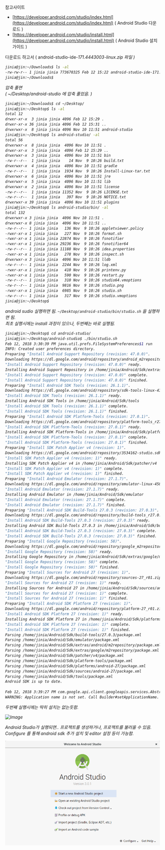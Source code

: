 
참고사이트
 - [https://developer.android.com/studio/index.html](https://developer.android.com/studio/index.html)  ( Android Studio 다운로드 )
 - [https://developer.android.com/studio/install.html](https://developer.android.com/studio/install.html) ( Android Studio 설치가이드 )


다운로드 하고서 ( android-studio-ide-<i>171.4443003-linux<i>.zip 파일 )

```bash
jinia@jin:~/Downloads$ ls -al
-rw-rw-r-- 1 jinia jinia 773670325 Feb 12 15:22 android-studio-ide-171.4443003-linux.zip
jinia@jin:~/Downloads$ 
```

압축 풀면  
( ~/Desktop/android-studio 에 압축 풀었음. )

```bash
jinia@jin:~/Downloads$ cd ~/Desktop/
jinia@jin:~/Desktop$ ls -al
total 12
drwxr-xr-x  3 jinia jinia 4096 Feb 12 15:29 .
drwxr-xr-x 36 jinia jinia 4096 Feb 12 15:31 ..
drwxrwxr-x  8 jinia jinia 4096 Nov 10 11:51 android-studio
jinia@jin:~/Desktop$ ls android-studio/ -al
total 56
drwxrwxr-x  8 jinia jinia  4096 Nov 10 11:51 .
drwxr-xr-x  3 jinia jinia  4096 Feb 12 15:29 ..
drwxrwxr-x  3 jinia jinia  4096 Nov 10 11:51 bin
-rw-r--r--  1 jinia jinia    14 Nov  9 10:26 build.txt
drwxrwxr-x  4 jinia jinia  4096 Nov 10 11:51 gradle
-rw-r--r--  1 jinia jinia  1934 Nov  9 10:26 Install-Linux-tar.txt
drwxrwxr-x  6 jinia jinia  4096 Nov 10 11:51 jre
drwxrwxr-x  5 jinia jinia  4096 Nov 10 11:51 lib
drwxrwxr-x  2 jinia jinia  4096 Nov 10 11:51 license
-rw-r--r--  1 jinia jinia 11352 Nov  9 10:26 LICENSE.txt
-rw-r--r--  1 jinia jinia   397 Nov  9 10:26 NOTICE.txt
drwxrwxr-x 39 jinia jinia  4096 Nov 10 11:51 plugins
jinia@jin:~/Desktop$ ls android-studio/bin/ -al
total 132
drwxrwxr-x 3 jinia jinia  4096 Nov 10 11:51 .
drwxrwxr-x 8 jinia jinia  4096 Nov 10 11:51 ..
-rw-r--r-- 1 jinia jinia   136 Nov  9 10:26 appletviewer.policy
-rwxr-xr-x 1 jinia jinia   227 Nov  9 10:26 format.sh
-rwxr-xr-x 1 jinia jinia 22874 Nov  9 10:26 fsnotifier
-rwxr-xr-x 1 jinia jinia 29236 Nov  9 10:26 fsnotifier64
-rw-r--r-- 1 jinia jinia 11188 Nov  9 10:26 idea.properties
-rwxr-xr-x 1 jinia jinia   278 Nov  9 10:26 inspect.sh
drwxrwxr-x 3 jinia jinia  4096 Nov 10 11:51 lldb
-rw-r--r-- 1 jinia jinia  2244 Nov  9 10:26 log.xml
-rwxr-xr-x 1 jinia jinia   410 Nov  9 10:26 printenv.py
-rwxr-xr-x 1 jinia jinia   590 Nov  9 10:26 restart.py
-rw-r--r-- 1 jinia jinia   310 Nov  9 10:26 studio64.vmoptions
-rw-r--r-- 1 jinia jinia  9816 Nov  9 10:26 studio.png
-rwxr-xr-x 1 jinia jinia  6985 Nov  9 10:26 studio.sh
-rw-r--r-- 1 jinia jinia   317 Nov  9 10:26 studio.vmoptions
jinia@jin:~/Desktop$ 
```


android sudio 실행하면 됨. 
```~/Desktop/android-studio/bin/studio.sh``` 을 실행하면 됨.  
최초 실행시에는 install 과정이 있으나, 두번째는 바로 실행됨. 

```bash
jinia@jin:~/Desktop$ cd android-studio/
jinia@jin:~/Desktop/android-studio$ ./bin/studio.sh 
Feb 12, 2018 3:30:39 PM java.util.prefs.FileSystemPreferences$1 run
INFO: Created user preferences directory.
Preparing "Install Android Support Repository (revision: 47.0.0)".
Downloading https://dl.google.com/android/repository/android_m2repository_r47.zip
"Install Android Support Repository (revision: 47.0.0)" ready.
Installing Android Support Repository in /home/jinia/Android/Sdk/extras/android/m2repository
"Install Android Support Repository (revision: 47.0.0)" complete.
"Install Android Support Repository (revision: 47.0.0)" finished.
Preparing "Install Android SDK Tools (revision: 26.1.1)".
Downloading https://dl.google.com/android/repository/sdk-tools-linux-4333796.zip
"Install Android SDK Tools (revision: 26.1.1)" ready.
Installing Android SDK Tools in /home/jinia/Android/Sdk/tools
"Install Android SDK Tools (revision: 26.1.1)" complete.
"Install Android SDK Tools (revision: 26.1.1)" finished.
Preparing "Install Android SDK Platform-Tools (revision: 27.0.1)".
Downloading https://dl.google.com/android/repository/platform-tools_r27.0.1-linux.zip
"Install Android SDK Platform-Tools (revision: 27.0.1)" ready.
Installing Android SDK Platform-Tools in /home/jinia/Android/Sdk/platform-tools
"Install Android SDK Platform-Tools (revision: 27.0.1)" complete.
"Install Android SDK Platform-Tools (revision: 27.0.1)" finished.
Preparing "Install SDK Patch Applier v4 (revision: 1)".
Downloading https://dl.google.com/android/repository/3534162-studio.sdk-patcher.zip.bak
"Install SDK Patch Applier v4 (revision: 1)" ready.
Installing SDK Patch Applier v4 in /home/jinia/Android/Sdk/patcher/v4
"Install SDK Patch Applier v4 (revision: 1)" complete.
"Install SDK Patch Applier v4 (revision: 1)" finished.
Preparing "Install Android Emulator (revision: 27.1.7)".
Downloading https://dl.google.com/android/repository/emulator-linux-4581633.zip
"Install Android Emulator (revision: 27.1.7)" ready.
Installing Android Emulator in /home/jinia/Android/Sdk/emulator
"Install Android Emulator (revision: 27.1.7)" complete.
"Install Android Emulator (revision: 27.1.7)" finished.
Preparing "Install Android SDK Build-Tools 27.0.3 (revision: 27.0.3)".
Downloading https://dl.google.com/android/repository/build-tools_r27.0.3-linux.zip
"Install Android SDK Build-Tools 27.0.3 (revision: 27.0.3)" ready.
Installing Android SDK Build-Tools 27.0.3 in /home/jinia/Android/Sdk/build-tools/27.0.3
"Install Android SDK Build-Tools 27.0.3 (revision: 27.0.3)" complete.
"Install Android SDK Build-Tools 27.0.3 (revision: 27.0.3)" finished.
Preparing "Install Google Repository (revision: 58)".
Downloading https://dl.google.com/android/repository/google_m2repository_gms_v11_3_rc05_wear_2_0_5.zip
"Install Google Repository (revision: 58)" ready.
Installing Google Repository in /home/jinia/Android/Sdk/extras/google/m2repository
"Install Google Repository (revision: 58)" complete.
"Install Google Repository (revision: 58)" finished.
Preparing "Install Sources for Android 27 (revision: 1)".
Downloading https://dl.google.com/android/repository/sources-27_r01.zip
"Install Sources for Android 27 (revision: 1)" ready.
Installing Sources for Android 27 in /home/jinia/Android/Sdk/sources/android-27
"Install Sources for Android 27 (revision: 1)" complete.
"Install Sources for Android 27 (revision: 1)" finished.
Preparing "Install Android SDK Platform 27 (revision: 1)".
Downloading https://dl.google.com/android/repository/platform-27_r01.zip
"Install Android SDK Platform 27 (revision: 1)" ready.
Installing Android SDK Platform 27 in /home/jinia/Android/Sdk/platforms/android-27
"Install Android SDK Platform 27 (revision: 1)" complete.
"Install Android SDK Platform 27 (revision: 1)" finished.
Parsing /home/jinia/Android/Sdk/build-tools/27.0.3/package.xml
Parsing /home/jinia/Android/Sdk/emulator/package.xml
Parsing /home/jinia/Android/Sdk/extras/android/m2repository/package.xml
Parsing /home/jinia/Android/Sdk/extras/google/m2repository/package.xml
Parsing /home/jinia/Android/Sdk/patcher/v4/package.xml
Parsing /home/jinia/Android/Sdk/platform-tools/package.xml
Parsing /home/jinia/Android/Sdk/platforms/android-27/package.xml
Parsing /home/jinia/Android/Sdk/sources/android-27/package.xml
Parsing /home/jinia/Android/Sdk/tools/package.xml
Android SDK is up to date.

Feb 12, 2018 3:39:27 PM com.google.api.client.googleapis.services.AbstractGoogleClient <init>
WARNING: Application name is not set. Call Builder#setApplicationName.
```


두번째 실행시에는 딱히 설치는 없는듯함. 

![Image](../images/android.png)

Android Studio가 실행되면.. 프로젝트를 생성하거나, 프로젝트를 불러올 수 있음.  
Configure 를 통해 android sdk 추가 설치 및 editor 설정 등이 가능함.

![Image](../images/android_studio_start.png)
